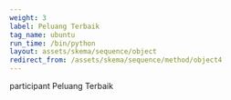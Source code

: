 ```yaml
---
weight: 3
label: Peluang Terbaik
tag_name: ubuntu
run_time: /bin/python
layout: assets/skema/sequence/object
redirect_from: /assets/skema/sequence/method/object4
---
```

participant Peluang Terbaik
